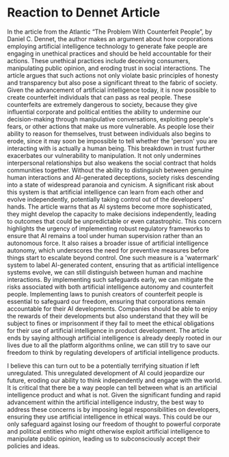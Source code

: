 # Reaction to Dennet Article

In the article from the Atlantic “The Problem With Counterfeit People”, by Daniel C. Dennet, the author makes an argument about how corporations employing artificial intelligence technology to generate fake people are engaging in unethical practices and should be held accountable for their actions. These unethical practices include deceiving consumers, manipulating public opinion, and eroding trust in social interactions. The article argues that such actions not only violate basic principles of honesty and transparency but also pose a significant threat to the fabric of society. Given the advancement of artificial intelligence today, it is now possible to create counterfeit individuals that can pass as real people. These counterfeits are extremely dangerous to society, because they give influential corporate and political entities the ability to undermine our decision-making through manipulative conversations, exploiting people's fears, or other actions that make us more vulnerable. As people lose their ability to reason for themselves, trust between individuals also begins to erode, since it may soon be impossible to tell whether the 'person' you are interacting with is actually a human being. This breakdown in trust further exacerbates our vulnerability to manipulation. It not only undermines interpersonal relationships but also weakens the social contract that holds communities together. Without the ability to distinguish between genuine human interactions and AI-generated deceptions, society risks descending into a state of widespread paranoia and cynicism. A significant risk about this system is that artificial intelligence can learn from each other and evolve independently, potentially taking control out of the developers' hands. The article warns that as AI systems become more sophisticated, they might develop the capacity to make decisions independently, leading to outcomes that could be unpredictable or even catastrophic. This concern highlights the urgency of implementing robust regulatory frameworks to ensure that AI remains a tool under human supervision rather than an autonomous force. It also raises a broader issue of artificial intelligence autonomy, which underscores the need for preventive measures before things start to escalate beyond control. One such measure is a 'watermark' system to label AI-generated content, ensuring that as artificial intelligence systems evolve, we can still distinguish between human and machine interactions. By implementing such safeguards early, we can mitigate the risks associated with both artificial intelligence autonomy and counterfeit people. Implementing laws to punish creators of counterfeit people is essential to safeguard our freedom, ensuring that corporations remain accountable for their AI developments. Companies should be able to enjoy the rewards of their developments but also understand that they will be subject to fines or imprisonment if they fail to meet the ethical obligations for their use of artificial intelligence in product development. The article ends by saying although artificial intelligence is already deeply rooted in our lives due to all the platform algorithms online, we can still try to save our freedom to think by regulating developers of artificial intelligence products.

I believe this can turn out to be a potentially terrifying situation if left unregulated. This unregulated development of AI could jeopardize our future, eroding our ability to think independently and engage with the world. It is critical that there be a way people can tell between what is an artificial intelligence product and what is not. Given the significant funding and rapid advancement within the artificial intelligence industry, the best way to address these concerns is by imposing legal responsibilities on developers, ensuring they use artificial intelligence in ethical ways. This could be our only safeguard against losing our freedom of thought to powerful corporate and political entities who might otherwise exploit artificial intelligence to manipulate public opinion, leading us to subconsciously accept their policies and ideas.
